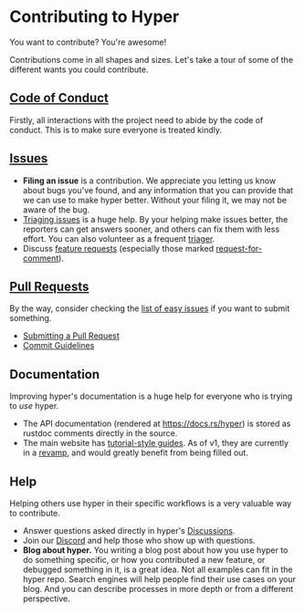 # Contributing to Hyper

You want to contribute? You're awesome!

Contributions come in all shapes and sizes. Let's take a tour of some of the different wants you could contribute.

## [Code of Conduct](./docs/CODE_OF_CONDUCT.md)

Firstly, all interactions with the project need to abide by the code of conduct. This is to make sure everyone is treated kindly.

## [Issues](./docs/ISSUES.md)

- **Filing an issue** is a contribution. We appreciate you letting us know about bugs you've found, and any information that you can provide that we can use to make hyper better. Without your filing it, we may not be aware of the bug.
- [Triaging issues](./docs/ISSUES.md#triaging) is a huge help. By your helping make issues better, the reporters can get answers sooner, and others can fix them with less effort. You can also volunteer as a frequent [triager](./docs/MAINTAINERS.md#triagers).
- Discuss [feature requests][feat] (especially those marked [request-for-comment][b-rfc]).

[feat]: https://github.com/hyperium/hyper/issues?q=is%3Aissue+is%3Aopen+label%3AC-feature
[b-rfc]: https://github.com/hyperium/hyper/issues?q=is%3Aissue+is%3Aopen+label%3AB-rfc


## [Pull Requests](./docs/PULL_REQUESTS.md)

By the way, consider checking the [list of easy issues](https://github.com/hyperium/hyper/issues?q=is%3Aopen+is%3Aissue+label%3AE-easy) if you want to submit something.

- [Submitting a Pull Request](./docs/PULL_REQUESTS.md#submitting-a-pull-request)
- [Commit Guidelines](./docs/COMMITS.md)

## Documentation

Improving hyper's documentation is a huge help for everyone who is trying to _use_ hyper.

- The API documentation (rendered at https://docs.rs/hyper) is stored as rustdoc comments directly in the source.
- The main website has [tutorial-style guides](https://hyper.rs/guides). As of v1, they are currently in a [revamp](https://github.com/hyperium/hyper/issues/3411), and would greatly benefit from being filled out.

## Help

Helping others use hyper in their specific workflows is a very valuable way to contribute.

- Answer questions asked directly in hyper's [Discussions](https://github.com/hyperium/hyper/discussions).
- Join our [Discord](https://discord.gg/kkwpueZ) and help those who show up with questions.
- **Blog about hyper.** You writing a blog post about how you use hyper to do something specific, or how you contributed a new feature, or debugged something in it, is a great idea. Not all examples can fit in the hyper repo. Search engines will help people find their use cases on your blog. And you can describe processes in more depth or from a different perspective.
